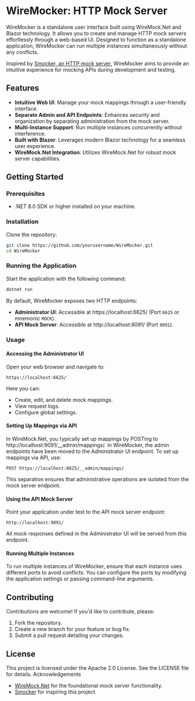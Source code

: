 # WireMocker: HTTP Mock Server

WireMocker is a standalone user interface built using WireMock.Net and Blazor technology. It allows you to create and manage HTTP mock servers effortlessly through a web-based UI. Designed to function as a standalone application, WireMocker can run multiple instances simultaneously without any conflicts.

Inspired by [Smocker, an HTTP mock server](https://smocker.dev), WireMocker aims to provide an intuitive experience for mocking APIs during development and testing.

## Features
* **Intuitive Web UI**: Manage your mock mappings through a user-friendly interface.
* **Separate Admin and API Endpoints**: Enhances security and organization by separating administration from the mock server.
* **Multi-Instance Support**: Run multiple instances concurrently without interference.
* **Built with Blazor**: Leverages modern Blazor technology for a seamless user experience.
* **WireMock.Net Integration**: Utilizes WireMock.Net for robust mock server capabilities.

## Getting Started
### Prerequisites

* .NET 8.0 SDK or higher installed on your machine.

### Installation

Clone the repository:

```bash
git clone https://github.com/yourusername/WireMocker.git
cd WireMocker
```

### Running the Application

Start the application with the following command:

```bash
dotnet run
```

By default, WireMocker exposes two HTTP endpoints:

* **Administrator UI**: Accessible at https://localhost:6625/ (Port `6625` or mnemonic `MOCK`).
* **API Mock Server**: Accessible at http://localhost:9091/ (Port `9091`).

### Usage
#### Accessing the Administrator UI

Open your web browser and navigate to:

```
https://localhost:6625/
```

Here you can:

* Create, edit, and delete mock mappings.
* View request logs.
* Configure global settings.

#### Setting Up Mappings via API

In WireMock.Net, you typically set up mappings by POSTing to http://localhost:9091/__admin/mappings/. In WireMocker, the admin endpoints have been moved to the Administrator UI endpoint. To set up mappings via API, use:

```
POST https://localhost:6625/__admin/mappings/
```

This separation ensures that administrative operations are isolated from the mock server endpoint.

#### Using the API Mock Server

Point your application under test to the API mock server endpoint:

```
http://localhost:9091/
```

All mock responses defined in the Administrator UI will be served from this endpoint.

#### Running Multiple Instances

To run multiple instances of WireMocker, ensure that each instance uses different ports to avoid conflicts. You can configure the ports by modifying the application settings or passing command-line arguments.

## Contributing

Contributions are welcome! If you'd like to contribute, please:

1. Fork the repository.
2. Create a new branch for your feature or bug fix.
3. Submit a pull request detailing your changes.

## License

This project is licensed under the Apache 2.0 License. See the LICENSE file for details.
Acknowledgements

* [WireMock.Net](https://github.com/WireMock-Net/WireMock.Net) for the foundational mock server functionality.
* [Smocker](https://smocker.dev) for inspiring this project.
